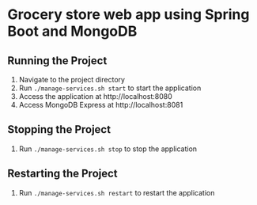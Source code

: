 # Grocery store web app using Spring Boot and MongoDB

## Running the Project
1. Navigate to the project directory
2. Run `./manage-services.sh start` to start the application
3. Access the application at http://localhost:8080
4. Access MongoDB Express at http://localhost:8081

## Stopping the Project
1. Run `./manage-services.sh stop` to stop the application

## Restarting the Project
1. Run `./manage-services.sh restart` to restart the application

